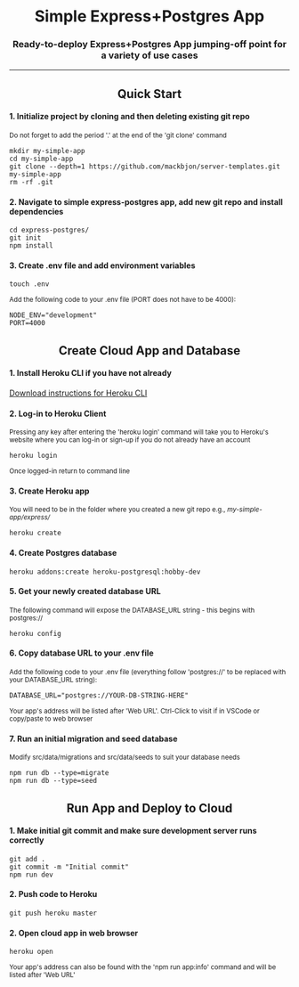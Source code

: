 <div align="center">
  <h1>Simple Express+Postgres App</h1>
  <p><h3 align="center">Ready-to-deploy Express+Postgres App jumping-off point for a variety of use cases</h3></p>
</div>

<hr>

<div align="center">
  <h2>Quick Start</h2>
</div>

#### 1. Initialize project by cloning and then deleting existing git repo

<sub> Do not forget to add the period '.' at the end of the 'git clone' command </sub>

```
mkdir my-simple-app
cd my-simple-app
git clone --depth=1 https://github.com/mackbjon/server-templates.git my-simple-app
rm -rf .git
```

#### 2. Navigate to simple express-postgres app, add new git repo and install dependencies

```
cd express-postgres/
git init
npm install
```

#### 3. Create .env file and add environment variables

```
touch .env
```

<sub> Add the following code to your .env file (PORT does not have to be 4000): </sub>

```
NODE_ENV="development"
PORT=4000
```

<div align="center">
  <h2>Create Cloud App and Database</h2>
</div>

#### 1. Install Heroku CLI if you have not already

[Download instructions for Heroku CLI](https://devcenter.heroku.com/articles/heroku-cli)

#### 2. Log-in to Heroku Client

<sub> Pressing any key after entering the 'heroku login' command will take you to Heroku's website where you can log-in or sign-up if you do not already have an account </sub>

```
heroku login
```

<sub> Once logged-in return to command line </sub>

#### 3. Create Heroku app

<sub> You will need to be in the folder where you created a new git repo e.g., _my-simple-app/express/_ </sub>

```
heroku create
```

#### 4. Create Postgres database

```
heroku addons:create heroku-postgresql:hobby-dev
```

#### 5. Get your newly created database URL

<sub> The following command will expose the DATABASE_URL string - this begins with postgres:// </sub>

```
heroku config
```

#### 6. Copy database URL to your .env file

<sub> Add the following code to your .env file (everything follow 'postgres://' to be replaced with your DATABASE_URL string): </sub>

```
DATABASE_URL="postgres://YOUR-DB-STRING-HERE"
```

<sub> Your app's address will be listed after 'Web URL'. Ctrl-Click to visit if in VSCode or copy/paste to web browser </sub>

#### 7. Run an initial migration and seed database

<sub> Modify src/data/migrations and src/data/seeds to suit your database needs </sub>

```
npm run db --type=migrate
npm run db --type=seed
```

<div align="center">
  <h2>Run App and Deploy to Cloud</h2>
</div>

#### 1. Make initial git commit and make sure development server runs correctly

```
git add .
git commit -m "Initial commit"
npm run dev
```
#### 2. Push code to Heroku

```
git push heroku master
```
#### 2. Open cloud app in web browser

```
heroku open
```
<sub> Your app's address can also be found with the 'npm run app:info' command and will be listed after 'Web URL' </sub>
